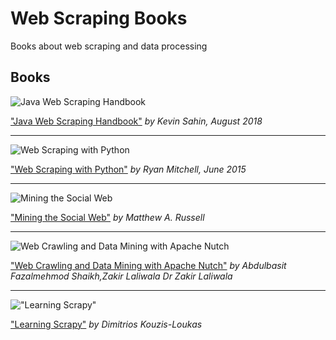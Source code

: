# Web Scraping Books

Books about web scraping and data processing

## Books

![Java Web Scraping Handbook](https://s3.amazonaws.com/webscrapinghandbook-stuff/cover-small.png)

["Java Web Scraping Handbook"](https://www.javawebscrapinghandbook.com) *by Kevin Sahin, August 2018* 

---

![Web Scraping with Python](http://ecx.images-amazon.com/images/I/51Y8X5c17qL._AA160_.jpg)

["Web Scraping with Python"](http://www.amazon.com/Web-Scraping-Python-Collecting-Modern/dp/1491910291/) *by Ryan Mitchell, June 2015*

---

![Mining the Social Web](http://ecx.images-amazon.com/images/I/51VIN54vc5L._AA160_.jpg)

["Mining the Social Web"](http://www.amazon.com/Mining-Social-Web-Facebook-LinkedIn/dp/1449367615) *by Matthew A. Russell*

---

![Web Crawling and Data Mining with Apache Nutch](https://images-na.ssl-images-amazon.com/images/I/51ZO73w3VEL._AC_US160_.jpg)

["Web Crawling and Data Mining with Apache Nutch"](https://www.amazon.com/Crawling-Data-Mining-Apache-Nutch/dp/1783286857/) *by Abdulbasit Fazalmehmod Shaikh,Zakir Laliwala Dr Zakir Laliwala*

---

!["Learning Scrapy"](https://images-na.ssl-images-amazon.com/images/I/51Bn3804gKL._AC_UL115_.jpg)

["Learning Scrapy"](https://www.amazon.com/Learning-Scrapy-Dimitrios-Kouzis-Loukas/dp/1784399787) *by Dimitrios Kouzis-Loukas*
